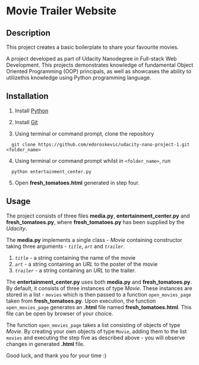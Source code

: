 # Movie Trailer Website

## Description
This project creates a basic boilerplate to share your favourite movies. 

A project developed as part of Udacity Nanodegree in Full-stack Web Development. This projects demonstrates knowledge of fundamental Object Oriented Programming (OOP)
principals, as well as showcases the ability to utilizethis knowledge using Python programming language. 

## Installation

1. Install [Python](https://www.python.org/) 
2. Install [Git](https://desktop.github.com/)

3. Using terminal or command prompt, clone the repository

```
  git clone https://github.com/edoroskevic/udacity-nano-project-1.git <folder_name>
```
4. Using terminal or command prompt whilst in `<folder_name>`, run
```
  python entertainment_center.py
```
5. Open **fresh_tomatoes.html** generated in step four.

## Usage

The project consists of three files **media.py**, **entertainment_center.py** and **fresh_tomatoes.py**, where **fresh_tomatoes.py**
has been supplied by the *Udacity*.

The **media.py** implements a single class - *Movie* containing constructor taking three arguments - _`title`_, _`art`_ and _`trailer`_. 

1. _`title`_ - a string containing the name of the movie
2. _`art`_ - a string containing an _URL_ to the poster of the movie
3. _`trailer`_ - a string containing an _URL_ to the trailer. 

The **entertainment_center.py** uses both **media.py** and **fresh_tomatoes.py**. By default, it consists of three instances of type *Movie*.
These instances are stored in a list - `movies` which is then passed to a function `open_movies_page` taken from **fresh_tomatoes.py**. 
Upon execution, the function `open_movies_page` generates an **.html** file named **fresh_tomatoes.html**. This file can be open by 
browser of your choice. 

The function `open_movies_page` takes a list consisting of objects of type *Movie*. By creating your own objects of type `Movie`,
adding them to the list `movies` and executing the step five as described above - you will observe changes in generated **.html** file.

Good luck, and thank you for your time :)
